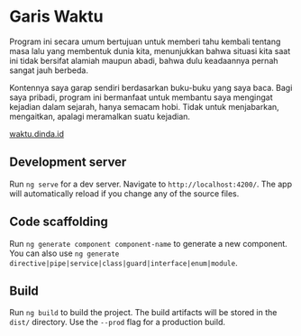 # Garis Waktu

Program ini secara umum bertujuan untuk memberi tahu kembali tentang masa lalu yang membentuk dunia kita, menunjukkan bahwa situasi kita saat ini tidak bersifat alamiah maupun abadi, bahwa dulu keadaannya pernah sangat jauh berbeda.

Kontennya saya garap sendiri berdasarkan buku-buku yang saya baca. Bagi saya pribadi, program ini bermanfaat untuk membantu saya mengingat kejadian dalam sejarah, hanya semacam hobi. Tidak untuk menjabarkan, mengaitkan, apalagi meramalkan suatu kejadian.

[waktu.dinda.id](https://waktu.dinda.id/)

## Development server

Run `ng serve` for a dev server. Navigate to `http://localhost:4200/`. The app will automatically reload if you change any of the source files.

## Code scaffolding

Run `ng generate component component-name` to generate a new component. You can also use `ng generate directive|pipe|service|class|guard|interface|enum|module`.

## Build

Run `ng build` to build the project. The build artifacts will be stored in the `dist/` directory. Use the `--prod` flag for a production build.